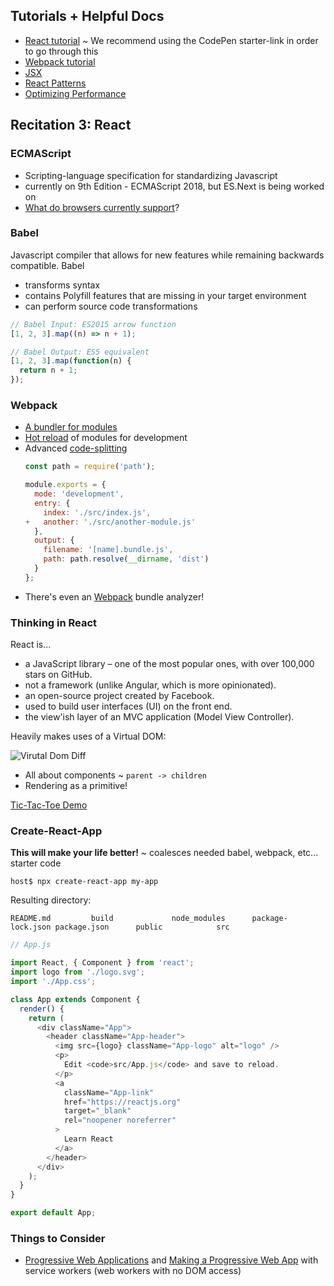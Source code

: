 ## Tutorials + Helpful Docs

- [React tutorial](https://reactjs.org/tutorial/tutorial.html) ~ We recommend
using the CodePen starter-link in order to go through this
- [Webpack tutorial](https://webpack.js.org/guides/getting-started/)
- [JSX](https://reactjs.org/docs/introducing-jsx.html)
- [React Patterns](https://reactpatterns.com/)
- [Optimizing Performance](https://reactjs.org/docs/optimizing-performance.html)

## Recitation 3: React

### ECMAScript

* Scripting-language specification for standardizing Javascript
* currently on 9th Edition - ECMAScript 2018, but ES.Next is being worked on
* [What do browsers currently support](https://kangax.github.io/compat-table/es6/)?

### Babel

Javascript compiler that allows for new features while remaining
backwards compatible. Babel

* transforms syntax
* contains Polyfill features that are missing in your target environment
* can perform source code transformations

```js
// Babel Input: ES2015 arrow function
[1, 2, 3].map((n) => n + 1);

// Babel Output: ES5 equivalent
[1, 2, 3].map(function(n) {
  return n + 1;
});
```

### Webpack

* [A bundler for modules](https://webpack.js.org/guides/getting-started/)
* [Hot reload](https://webpack.js.org/concepts/hot-module-replacement/) of
modules for development
* Advanced [code-splitting](https://webpack.js.org/guides/code-splitting/)
  ```js
  const path = require('path');

  module.exports = {
    mode: 'development',
    entry: {
      index: './src/index.js',
  +   another: './src/another-module.js'
    },
    output: {
      filename: '[name].bundle.js',
      path: path.resolve(__dirname, 'dist')
    }
  };
  ```
* There's even an [Webpack](https://github.com/webpack-contrib/webpack-bundle-analyzer) bundle analyzer!

### Thinking in React

React is...

* a JavaScript library – one of the most popular ones, with over 100,000 stars
on GitHub.
* not a framework (unlike Angular, which is more opinionated).
* an open-source project created by Facebook.
* used to build user interfaces (UI) on the front end.
* the view'ish layer of an MVC application (Model View Controller).

Heavily makes uses of a Virtual DOM:

![Virutal Dom Diff]("images/vdom.png")

* All about components ~ `parent -> children`
* Rendering as a primitive!

[Tic-Tac-Toe Demo](https://codepen.io/zeeshanlakhani/pen/WPwPqj)

### Create-React-App

**This will make your life better!** ~ coalesces needed babel, webpack, etc...
starter code

```shell
host$ npx create-react-app my-app
```

Resulting directory:

```shell
README.md         build             node_modules      package-lock.json package.json      public            src
```

```js
// App.js

import React, { Component } from 'react';
import logo from './logo.svg';
import './App.css';

class App extends Component {
  render() {
    return (
      <div className="App">
        <header className="App-header">
          <img src={logo} className="App-logo" alt="logo" />
          <p>
            Edit <code>src/App.js</code> and save to reload.
          </p>
          <a
            className="App-link"
            href="https://reactjs.org"
            target="_blank"
            rel="noopener noreferrer"
          >
            Learn React
          </a>
        </header>
      </div>
    );
  }
}

export default App;
```

### Things to Consider

- [Progressive Web Applications](https://developers.google.com/web/progressive-web-apps/) and
[Making a Progressive Web App](https://facebook.github.io/create-react-app/docs/making-a-progressive-web-app) with service
workers (web workers with no DOM access)
